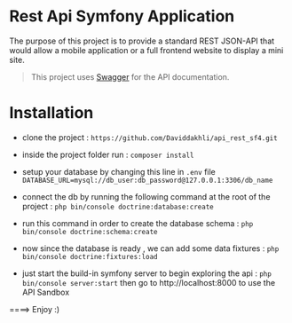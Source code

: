 # Rest Api Symfony Application

The purpose of this project is to provide a standard REST JSON-API that would allow a mobile application or a full frontend website to display a mini site.

> This project uses [Swagger](https://swagger.io/) for the API documentation.

# Installation 
* clone the project : `https://github.com/Daviddakhli/api_rest_sf4.git`

* inside the project folder run : `composer install`

* setup your database by changing this line in `.env` file `DATABASE_URL=mysql://db_user:db_password@127.0.0.1:3306/db_name`

* connect the db by running the following command at the root of the project : `php bin/console doctrine:database:create`

* run this command in order to create the database schema : `php bin/console doctrine:schema:create`

* now since the database is ready , we can add some data fixtures : `php bin/console doctrine:fixtures:load`

* just start the build-in symfony server to begin exploring the api : `php bin/console server:start` then go to http://localhost:8000 to use the API Sandbox

====> Enjoy :) 